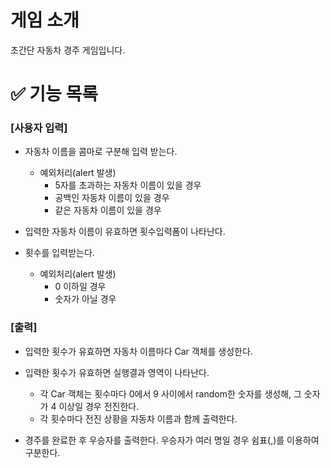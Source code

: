 # 게임 소개

초간단 자동차 경주 게임입니다.

# ✅ 기능 목록

### [사용자 입력]

- 자동차 이름을 콤마로 구분해 입력 받는다.

  - 예외처리(alert 발생)
    - 5자를 초과하는 자동차 이름이 있을 경우
    - 공백인 자동차 이름이 있을 경우
    - 같은 자동차 이름이 있을 경우

- 입력한 자동차 이름이 유효하면 횟수입력폼이 나타난다.

- 횟수를 입력받는다.

  - 예외처리(alert 발생)
    - 0 이하일 경우
    - 숫자가 아닐 경우

### [출력]

- 입력한 횟수가 유효하면 자동차 이름마다 Car 객체를 생성한다.

- 입력한 횟수가 유효하면 실행결과 영역이 나타난다.

  - 각 Car 객체는 횟수마다 0에서 9 사이에서 random한 숫자를 생성해, 그 숫자가 4 이상일 경우 전진한다.
  - 각 횟수마다 전진 상황을 자동차 이름과 함께 출력한다.

- 경주를 완료한 후 우승자를 출력한다. 우승자가 여러 명일 경우 쉼표(,)를 이용하여 구분한다.
